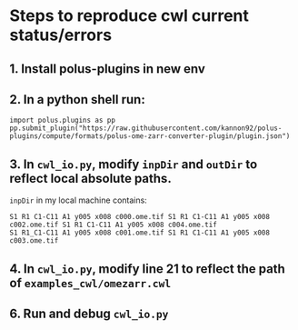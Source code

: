 # Steps to reproduce cwl current status/errors
## 1. Install polus-plugins in new env
## 2. In a python shell run:
```
import polus.plugins as pp
pp.submit_plugin("https://raw.githubusercontent.com/kannon92/polus-plugins/compute/formats/polus-ome-zarr-converter-plugin/plugin.json")
```
## 3. In `cwl_io.py`, modify `inpDir` and `outDir` to reflect local absolute paths. 
`inpDir` in my local machine contains:
```
S1 R1 C1-C11 A1 y005 x008 c000.ome.tif S1 R1 C1-C11 A1 y005 x008 c002.ome.tif S1 R1 C1-C11 A1 y005 x008 c004.ome.tif
S1 R1_C1-C11 A1 y005 x008 c001.ome.tif S1 R1 C1-C11 A1 y005 x008 c003.ome.tif
```
## 4. In `cwl_io.py`, modify line 21 to reflect the path of `examples_cwl/omezarr.cwl`
## 6. Run and debug `cwl_io.py`
